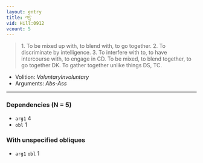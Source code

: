 ```yaml
---
layout: entry
title: འདྲེ་
vid: Hill:0912
vcount: 5
---
```

> 1\. To be mixed up with, to blend with, to go together\. 2\. To discriminate by intelligence\. 3\. To interfere with to, to have intercourse with, to engage in CD\. To be mixed, to blend together, to go together DK\. To gather together unlike things DS, TC\.

* Volition: _VoluntaryInvoluntary_
* Arguments: _Abs-Ass_

---

### Dependencies (N = 5)
* `arg1` 4
* `obl` 1


### With unspecified obliques
* `arg1` `obl` 1

